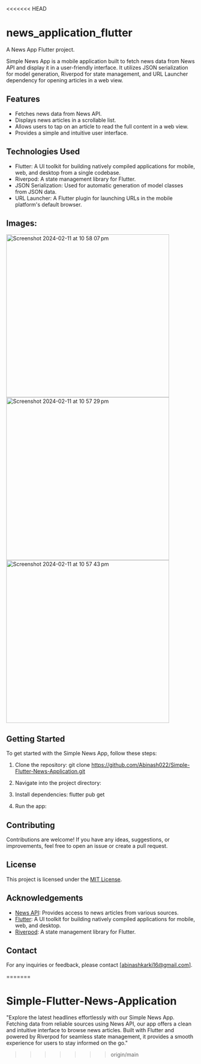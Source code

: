 <<<<<<< HEAD
# news_application_flutter

A News App Flutter project.


Simple News App is a mobile application built to fetch news data from News API and display it in a user-friendly interface. It utilizes JSON serialization for model generation, Riverpod for state management, and URL Launcher dependency for opening articles in a web view.

## Features

- Fetches news data from News API.
- Displays news articles in a scrollable list.
- Allows users to tap on an article to read the full content in a web view.
- Provides a simple and intuitive user interface.

## Technologies Used

- Flutter: A UI toolkit for building natively compiled applications for mobile, web, and desktop from a single codebase.
- Riverpod: A state management library for Flutter.
- JSON Serialization: Used for automatic generation of model classes from JSON data.
- URL Launcher: A Flutter plugin for launching URLs in the mobile platform's default browser.

## Images:


<img width="434" alt="Screenshot 2024-02-11 at 10 58 07 pm" src="https://github.com/Abinash022/Simple-Flutter-News-Application/assets/103113945/2db40f92-8dd8-4f3a-b835-f12e070a7714">

<img width="434" alt="Screenshot 2024-02-11 at 10 57 29 pm" src="https://github.com/Abinash022/Simple-Flutter-News-Application/assets/103113945/6360447c-3a1c-4e86-a074-5768d2f86fd8">

<img width="434" alt="Screenshot 2024-02-11 at 10 57 43 pm" src="https://github.com/Abinash022/Simple-Flutter-News-Application/assets/103113945/d1af354d-a90f-44eb-af12-9327a314ec0b">



## Getting Started

To get started with the Simple News App, follow these steps:

1. Clone the repository: git clone https://github.com/Abinash022/Simple-Flutter-News-Application.git

2. Navigate into the project directory:

3. Install dependencies: flutter pub get 

4. Run the app:



## Contributing

Contributions are welcome! If you have any ideas, suggestions, or improvements, feel free to open an issue or create a pull request.

## License

This project is licensed under the [MIT License](LICENSE).

## Acknowledgements

- [News API](https://newsapi.org/): Provides access to news articles from various sources.
- [Flutter](https://flutter.dev/): A UI toolkit for building natively compiled applications for mobile, web, and desktop.
- [Riverpod](https://riverpod.dev/): A state management library for Flutter.

## Contact

For any inquiries or feedback, please contact [abinashkarki16@gmail.com].



=======
# Simple-Flutter-News-Application
"Explore the latest headlines effortlessly with our Simple News App. Fetching data from reliable sources using News API, our app offers a clean and intuitive interface to browse news articles. Built with Flutter and powered by Riverpod for seamless state management, it provides a smooth experience for users to stay informed on the go."
>>>>>>> origin/main
